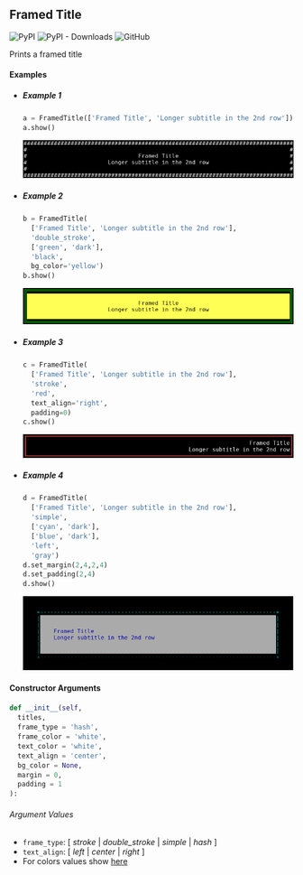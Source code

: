 ## Framed Title

![PyPI](https://img.shields.io/pypi/v/framed_title)
![PyPI - Downloads](https://img.shields.io/pypi/dm/framed_title)
![GitHub](https://img.shields.io/github/license/xelorabb/framed_title)

Prints a framed title

#### Examples

* ##### Example 1
  ```python
  a = FramedTitle(['Framed Title', 'Longer subtitle in the 2nd row'])
  a.show()
  ```
  ![example_01](https://raw.githubusercontent.com/xelorabb/framed_title/master/examples/example_01.png)

* ##### Example 2
  ```python
  b = FramedTitle(
    ['Framed Title', 'Longer subtitle in the 2nd row'],
    'double_stroke',
    ['green', 'dark'],
    'black',
    bg_color='yellow')
  b.show()
  ```
  ![example_02](https://raw.githubusercontent.com/xelorabb/framed_title/master/examples/example_02.png)

* ##### Example 3
  ```python
  c = FramedTitle(
    ['Framed Title', 'Longer subtitle in the 2nd row'],
    'stroke',
    'red',
    text_align='right',
    padding=0)
  c.show()
  ```
  ![example_03](https://raw.githubusercontent.com/xelorabb/framed_title/master/examples/example_03.png)

* ##### Example 4
  ```python
  d = FramedTitle(
    ['Framed Title', 'Longer subtitle in the 2nd row'],
    'simple',
    ['cyan', 'dark'],
    ['blue', 'dark'],
    'left',
    'gray')
  d.set_margin(2,4,2,4)
  d.set_padding(2,4)
  d.show()
  ```
  ![example_04](https://raw.githubusercontent.com/xelorabb/framed_title/master/examples/example_04.png)

#### Constructor Arguments
```python
def __init__(self,
  titles,
  frame_type = 'hash',
  frame_color = 'white',
  text_color = 'white',
  text_align = 'center',
  bg_color = None,
  margin = 0,
  padding = 1
):
```

###### Argument Values
* `frame_type`: [ _stroke_ | _double_stroke_ | _simple_ | _hash_ ]
* `text_align`: [ _left_ | _center_ | _right_ ]
* For colors values show [here](https://github.com/xelorabb/yatts)
